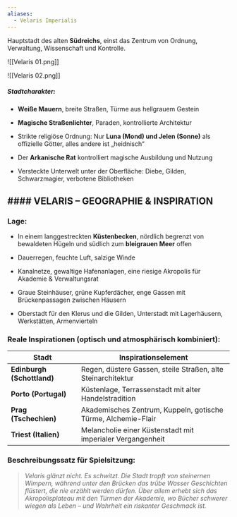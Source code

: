 ```yaml
---
aliases:
  - Velaris Imperialis
---
```

Hauptstadt des alten **Südreichs**, einst das Zentrum von Ordnung, Verwaltung, Wissenschaft und Kontrolle.

![[Velaris 01.png]]

![[Velaris 02.png]]





##### **Stadtcharakter**:

- **Weiße Mauern**, breite Straßen, Türme aus hellgrauem Gestein
    
- **Magische Straßenlichter**, Paraden, kontrollierte Architektur
    
- Strikte religiöse Ordnung: Nur **Luna (Mond) und Jelen (Sonne)** als offizielle Götter, alles andere ist „heidnisch“
    
- Der **Arkanische Rat** kontrolliert magische Ausbildung und Nutzung
    
- Versteckte Unterwelt unter der Oberfläche: Diebe, Gilden, Schwarzmagier, verbotene Bibliotheken




## #### VELARIS – GEOGRAPHIE & INSPIRATION

### Lage:

- In einem langgestreckten **Küstenbecken**, nördlich begrenzt von bewaldeten Hügeln und südlich zum **bleigrauen Meer** offen
    
- Dauerregen, feuchte Luft, salzige Winde
    
- Kanalnetze, gewaltige Hafenanlagen, eine riesige Akropolis für Akademie & Verwaltungsrat
    
- Graue Steinhäuser, grüne Kupferdächer, enge Gassen mit Brückenpassagen zwischen Häusern
    
- Oberstadt für den Klerus und die Gilden, Unterstadt mit Lagerhäusern, Werkstätten, Armenvierteln
    

### Reale Inspirationen (optisch und atmosphärisch kombiniert):

|Stadt|Inspirationselement|
|---|---|
|**Edinburgh (Schottland)**|Regen, düstere Gassen, steile Straßen, alte Steinarchitektur|
|**Porto (Portugal)**|Küstenlage, Terrassenstadt mit alter Handelstradition|
|**Prag (Tschechien)**|Akademisches Zentrum, Kuppeln, gotische Türme, Alchemie-Flair|
|**Triest (Italien)**|Melancholie einer Küstenstadt mit imperialer Vergangenheit|

### Beschreibungssatz für Spielsitzung:

> _Velaris glänzt nicht. Es schwitzt. Die Stadt tropft von steinernen Wimpern, während unter den Brücken das trübe Wasser Geschichten flüstert, die nie erzählt werden dürfen. Über allem erhebt sich das Akropolisplateau mit den Türmen der Akademie, wo Bücher schwerer wiegen als Leben – und Wahrheit ein riskanter Geschmack ist._